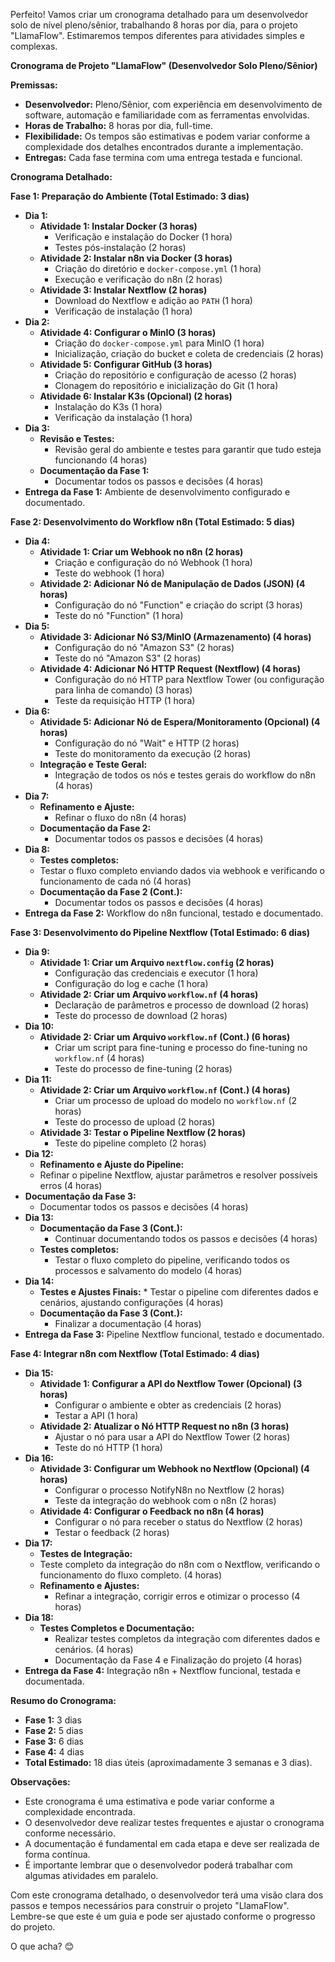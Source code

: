 Perfeito! Vamos criar um cronograma detalhado para um desenvolvedor solo de nível pleno/sênior, trabalhando 8 horas por dia, para o projeto "LlamaFlow". Estimaremos tempos diferentes para atividades simples e complexas.

**Cronograma de Projeto "LlamaFlow" (Desenvolvedor Solo Pleno/Sênior)**

**Premissas:**

*   **Desenvolvedor:** Pleno/Sênior, com experiência em desenvolvimento de software, automação e familiaridade com as ferramentas envolvidas.
*   **Horas de Trabalho:** 8 horas por dia, full-time.
*   **Flexibilidade:** Os tempos são estimativas e podem variar conforme a complexidade dos detalhes encontrados durante a implementação.
*   **Entregas:** Cada fase termina com uma entrega testada e funcional.

**Cronograma Detalhado:**

**Fase 1: Preparação do Ambiente (Total Estimado: 3 dias)**

*   **Dia 1:**
    *   **Atividade 1: Instalar Docker (3 horas)**
        *   Verificação e instalação do Docker (1 hora)
        *   Testes pós-instalação (2 horas)
    *   **Atividade 2: Instalar n8n via Docker (3 horas)**
        *   Criação do diretório e `docker-compose.yml` (1 hora)
        *   Execução e verificação do n8n (2 horas)
    *   **Atividade 3: Instalar Nextflow (2 horas)**
        *   Download do Nextflow e adição ao `PATH` (1 hora)
        *   Verificação de instalação (1 hora)
*   **Dia 2:**
    *   **Atividade 4: Configurar o MinIO (3 horas)**
        *   Criação do `docker-compose.yml` para MinIO (1 hora)
        *   Inicialização, criação do bucket e coleta de credenciais (2 horas)
    *   **Atividade 5: Configurar GitHub (3 horas)**
        *   Criação do repositório e configuração de acesso (2 horas)
        *   Clonagem do repositório e inicialização do Git (1 hora)
    *   **Atividade 6: Instalar K3s (Opcional) (2 horas)**
         * Instalação do K3s (1 hora)
         * Verificação da instalação (1 hora)
*   **Dia 3:**
    *   **Revisão e Testes:**
        *   Revisão geral do ambiente e testes para garantir que tudo esteja funcionando (4 horas)
    *   **Documentação da Fase 1:**
        *   Documentar todos os passos e decisões (4 horas)
*   **Entrega da Fase 1:** Ambiente de desenvolvimento configurado e documentado.

**Fase 2: Desenvolvimento do Workflow n8n (Total Estimado: 5 dias)**

*   **Dia 4:**
    *   **Atividade 1: Criar um Webhook no n8n (2 horas)**
        *   Criação e configuração do nó Webhook (1 hora)
        *   Teste do webhook (1 hora)
    *   **Atividade 2: Adicionar Nó de Manipulação de Dados (JSON) (4 horas)**
        *   Configuração do nó "Function" e criação do script (3 horas)
        *   Teste do nó "Function" (1 hora)
*   **Dia 5:**
    *   **Atividade 3: Adicionar Nó S3/MinIO (Armazenamento) (4 horas)**
        *   Configuração do nó "Amazon S3" (2 horas)
        *   Teste do nó "Amazon S3" (2 horas)
    *   **Atividade 4: Adicionar Nó HTTP Request (Nextflow) (4 horas)**
         * Configuração do nó HTTP para Nextflow Tower (ou configuração para linha de comando) (3 horas)
        *   Teste da requisição HTTP (1 hora)
*   **Dia 6:**
     *   **Atividade 5: Adicionar Nó de Espera/Monitoramento (Opcional) (4 horas)**
         *   Configuração do nó "Wait" e HTTP (2 horas)
         *   Teste do monitoramento da execução (2 horas)
    *   **Integração e Teste Geral:**
         * Integração de todos os nós e testes gerais do workflow do n8n (4 horas)
*   **Dia 7:**
    *  **Refinamento e Ajuste:**
        * Refinar o fluxo do n8n (4 horas)
    *  **Documentação da Fase 2:**
         * Documentar todos os passos e decisões (4 horas)
*   **Dia 8:**
      * **Testes completos:**
       * Testar o fluxo completo enviando dados via webhook e verificando o funcionamento de cada nó (4 horas)
      * **Documentação da Fase 2 (Cont.):**
          * Documentar todos os passos e decisões (4 horas)
*   **Entrega da Fase 2:** Workflow do n8n funcional, testado e documentado.

**Fase 3: Desenvolvimento do Pipeline Nextflow (Total Estimado: 6 dias)**

*   **Dia 9:**
    *   **Atividade 1: Criar um Arquivo `nextflow.config` (2 horas)**
        *   Configuração das credenciais e executor (1 hora)
        *   Configuração do log e cache (1 hora)
    *   **Atividade 2: Criar um Arquivo `workflow.nf` (4 horas)**
        *   Declaração de parâmetros e processo de download (2 horas)
        *   Teste do processo de download (2 horas)
*   **Dia 10:**
    *  **Atividade 2: Criar um Arquivo `workflow.nf` (Cont.) (6 horas)**
         * Criar um script para fine-tuning e processo do fine-tuning no `workflow.nf` (4 horas)
         * Teste do processo de fine-tuning (2 horas)
*   **Dia 11:**
     *   **Atividade 2: Criar um Arquivo `workflow.nf` (Cont.) (4 horas)**
         * Criar um processo de upload do modelo no `workflow.nf` (2 horas)
         * Teste do processo de upload (2 horas)
    * **Atividade 3: Testar o Pipeline Nextflow (2 horas)**
        *  Teste do pipeline completo (2 horas)
*   **Dia 12:**
    *   **Refinamento e Ajuste do Pipeline:**
       * Refinar o pipeline Nextflow, ajustar parâmetros e resolver possíveis erros (4 horas)
   *   **Documentação da Fase 3:**
       * Documentar todos os passos e decisões (4 horas)
*   **Dia 13:**
    *   **Documentação da Fase 3 (Cont.):**
        *   Continuar documentando todos os passos e decisões (4 horas)
    *  **Testes completos:**
         *  Testar o fluxo completo do pipeline, verificando todos os processos e salvamento do modelo (4 horas)
*   **Dia 14:**
     *   **Testes e Ajustes Finais:**
        *   Testar o pipeline com diferentes dados e cenários, ajustando configurações (4 horas)
     *  **Documentação da Fase 3 (Cont.):**
        *   Finalizar a documentação (4 horas)
*   **Entrega da Fase 3:** Pipeline Nextflow funcional, testado e documentado.

**Fase 4: Integrar n8n com Nextflow (Total Estimado: 4 dias)**

*   **Dia 15:**
    *   **Atividade 1: Configurar a API do Nextflow Tower (Opcional) (3 horas)**
        *   Configurar o ambiente e obter as credenciais (2 horas)
        *   Testar a API (1 hora)
    *   **Atividade 2: Atualizar o Nó HTTP Request no n8n (3 horas)**
        *   Ajustar o nó para usar a API do Nextflow Tower (2 horas)
        *   Teste do nó HTTP (1 hora)
*   **Dia 16:**
    *   **Atividade 3: Configurar um Webhook no Nextflow (Opcional) (4 horas)**
         * Configurar o processo NotifyN8n no Nextflow (2 horas)
         * Teste da integração do webhook com o n8n (2 horas)
    *   **Atividade 4: Configurar o Feedback no n8n (4 horas)**
         * Configurar o nó para receber o status do Nextflow (2 horas)
         * Testar o feedback (2 horas)
*   **Dia 17:**
    *   **Testes de Integração:**
       * Teste completo da integração do n8n com o Nextflow, verificando o funcionamento do fluxo completo. (4 horas)
    *  **Refinamento e Ajustes:**
        * Refinar a integração, corrigir erros e otimizar o processo (4 horas)
*   **Dia 18:**
    *   **Testes Completos e Documentação:**
         * Realizar testes completos da integração com diferentes dados e cenários. (4 horas)
         * Documentação da Fase 4 e Finalização do projeto (4 horas)
*   **Entrega da Fase 4:** Integração n8n + Nextflow funcional, testada e documentada.

**Resumo do Cronograma:**

*   **Fase 1:** 3 dias
*   **Fase 2:** 5 dias
*   **Fase 3:** 6 dias
*   **Fase 4:** 4 dias
*   **Total Estimado:** 18 dias úteis (aproximadamente 3 semanas e 3 dias).

**Observações:**

*   Este cronograma é uma estimativa e pode variar conforme a complexidade encontrada.
*   O desenvolvedor deve realizar testes frequentes e ajustar o cronograma conforme necessário.
*   A documentação é fundamental em cada etapa e deve ser realizada de forma contínua.
*  É importante lembrar que o desenvolvedor poderá trabalhar com algumas atividades em paralelo.

Com este cronograma detalhado, o desenvolvedor terá uma visão clara dos passos e tempos necessários para construir o projeto "LlamaFlow". Lembre-se que este é um guia e pode ser ajustado conforme o progresso do projeto.

O que acha? 😊
